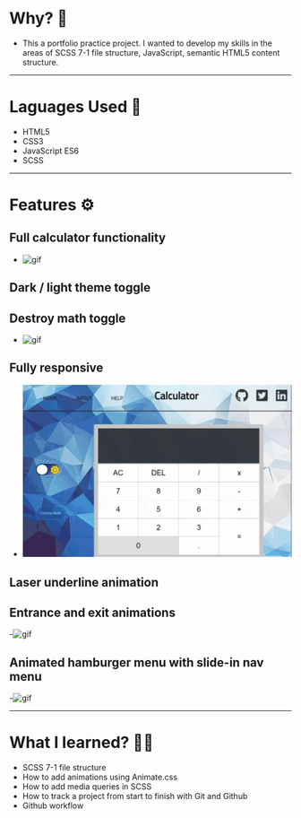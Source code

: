 # Why? 🤔
- This a portfolio practice project. I wanted to develop my skills in the areas of SCSS 7-1 file structure, JavaScript, semantic HTML5 content structure. 

---

# Laguages Used 💬
- HTML5
- CSS3
- JavaScript ES6
- SCSS
---

# Features ⚙

## Full calculator functionality
- ![gif](img/fully-functional.gif)

## Dark / light theme toggle

## Destroy math toggle
- ![gif](img/destroy-math.gif)

## Fully responsive
- ![gif](img/responsive.gif)
## Laser underline animation

## Entrance and exit animations
-![gif](img/en-ex-animations.gif)

## Animated hamburger menu with slide-in nav menu
-![gif](img/hamburgr.gif)

---

# What I learned? 👨‍💻

- SCSS 7-1 file structure
- How to add animations using Animate.css
- How to add media queries in SCSS
- How to track a project from start to finish with Git and Github
- Github workflow 
